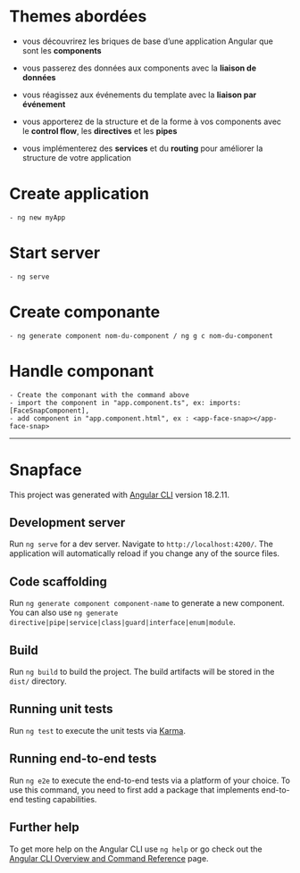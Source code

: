 # Themes abordées

- vous découvrirez les briques de base d’une application Angular que sont les **components**

- vous passerez des données aux components avec la **liaison de données**

- vous réagissez aux événements du template avec la **liaison par événement**

- vous apporterez de la structure et de la forme à vos components avec le **control flow**, les **directives** et les **pipes**

- vous implémenterez des **services** et du **routing** pour améliorer la structure de votre application

# Create application

    - ng new myApp

# Start server

    - ng serve

# Create componante

    - ng generate component nom-du-component / ng g c nom-du-component

# Handle componant

    - Create the componant with the command above
    - import the component in "app.component.ts", ex: imports: [FaceSnapComponent],
    - add component in "app.component.html", ex : <app-face-snap></app-face-snap>

---------------------------------------------

# Snapface

This project was generated with [Angular CLI](https://github.com/angular/angular-cli) version 18.2.11.

## Development server

Run `ng serve` for a dev server. Navigate to `http://localhost:4200/`. The application will automatically reload if you change any of the source files.

## Code scaffolding

Run `ng generate component component-name` to generate a new component. You can also use `ng generate directive|pipe|service|class|guard|interface|enum|module`.

## Build

Run `ng build` to build the project. The build artifacts will be stored in the `dist/` directory.

## Running unit tests

Run `ng test` to execute the unit tests via [Karma](https://karma-runner.github.io).

## Running end-to-end tests

Run `ng e2e` to execute the end-to-end tests via a platform of your choice. To use this command, you need to first add a package that implements end-to-end testing capabilities.

## Further help

To get more help on the Angular CLI use `ng help` or go check out the [Angular CLI Overview and Command Reference](https://angular.dev/tools/cli) page.
